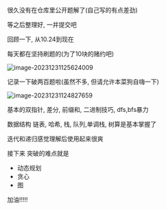 很久没有在仓库里公开题解了(自己写的有点差劲)

等之后整理好, 一并提交吧

回顾一下, 从10.24到现在

每天都在坚持刷题的(为了10块的赌约吧)

![image-20231231125624009](https://ohtoai-images.oss-cn-beijing.aliyuncs.com/imgs/OhtoAi_Blog/202312311256610.png)

记录一下破两百题啦(虽然不多, 但请允许本菜狗自嗨一下)

![image-20231231124827659](https://ohtoai-images.oss-cn-beijing.aliyuncs.com/imgs/OhtoAi_Blog/202312311249978.png)

基本的双指针, 差分, 前缀和, 二进制技巧, dfs,bfs暴力

数据结构 链表, 哈希, 栈, 队列,单调栈, 树算是基本掌握了

迭代和递归感觉理解后使用起来很爽

接下来 突破的难点就是

- 动态规划
- 贪心
- 图



加油!!!!!  